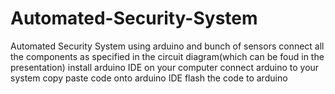 # Automated-Security-System
Automated Security System using arduino and bunch of sensors
connect all the components as specified in the circuit diagram(which can be foud in the presentation)
install arduino IDE on your computer
connect arduino to your system
copy paste code onto arduino IDE
flash the code to arduino
